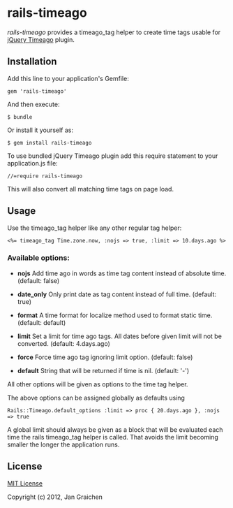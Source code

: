 # rails-timeago

*rails-timeago* provides a timeago_tag helper to create time tags usable for 
[jQuery Timeago](https://github.com/rmm5t/jquery-timeago) plugin.

## Installation

Add this line to your application's Gemfile:

    gem 'rails-timeago'

And then execute:

    $ bundle

Or install it yourself as:

    $ gem install rails-timeago

To use bundled jQuery Timeago plugin add this require statement to your application.js file:

    //=require rails-timeago

This will also convert all matching time tags on page load. 

## Usage

Use the timeago_tag helper like any other regular tag helper:

    <%= timeago_tag Time.zone.now, :nojs => true, :limit => 10.days.ago %>


### Available options:

* **nojs**
  Add time ago in words as time tag content instead of absolute time. 
  (default: false)

* **date_only**
  Only print date as tag content instead of full time. 
  (default: true)

* **format**
  A time format for localize method used to format static time. 
  (default: default)
 
* **limit**
  Set a limit for time ago tags. All dates before given limit will not be converted. 
  (default: 4.days.ago) 

* **force**
  Force time ago tag ignoring limit option. 
  (default: false)

* **default**
  String that will be returned if time is nil.
  (default: '-')

All other options will be given as options to the time tag helper.

The above options can be assigned globally as defaults using

    Rails::Timeago.default_options :limit => proc { 20.days.ago }, :nojs => true

A global limit should always be given as a block that will be evaluated each time
the rails timeago_tag helper is called. That avoids the limit becoming smaller the
longer the application runs.

## License

[MIT License](http://www.opensource.org/licenses/mit-license.php)

Copyright (c) 2012, Jan Graichen
